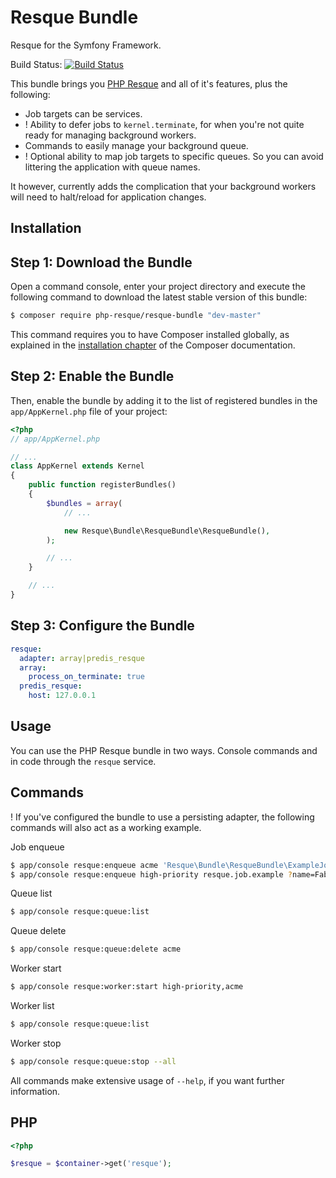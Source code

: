 # Resque Bundle

Resque for the Symfony Framework.

Build Status: [![Build Status](https://api.travis-ci.org/php-resque/resque-bundle.png?branch=master)](https://travis-ci.org/php-resque/resque)

This bundle brings you [PHP Resque](https://github.com/php-resque/resque) and all of it's features, plus the following:

 * Job targets can be services.
 * ! Ability to defer jobs to `kernel.terminate`, for when you're not quite ready for managing background workers.
 * Commands to easily manage your background queue.
 * ! Optional ability to map job targets to specific queues. So you can avoid littering the application with queue names.

It however, currently adds the complication that your background workers will need to halt/reload for application changes.

## Installation

Step 1: Download the Bundle
---------------------------

Open a command console, enter your project directory and execute the
following command to download the latest stable version of this bundle:

```bash
$ composer require php-resque/resque-bundle "dev-master"
```

This command requires you to have Composer installed globally, as explained
in the [installation chapter](https://getcomposer.org/doc/00-intro.md)
of the Composer documentation.

Step 2: Enable the Bundle
-------------------------

Then, enable the bundle by adding it to the list of registered bundles
in the `app/AppKernel.php` file of your project:

```php
<?php
// app/AppKernel.php

// ...
class AppKernel extends Kernel
{
    public function registerBundles()
    {
        $bundles = array(
            // ...

            new Resque\Bundle\ResqueBundle\ResqueBundle(),
        );

        // ...
    }

    // ...
}
```

Step 3: Configure the Bundle
----------------------------

```yaml
resque:
  adapter: array|predis_resque
  array:
    process_on_terminate: true
  predis_resque:
    host: 127.0.0.1
```

## Usage

You can use the PHP Resque bundle in two ways. Console commands and in code through the `resque` service.

Commands
--------

! If you've configured the bundle to use a persisting adapter, the following commands will also act as a working example.

Job enqueue

```bash
$ app/console resque:enqueue acme 'Resque\Bundle\ResqueBundle\ExampleJob'
$ app/console resque:enqueue high-priority resque.job.example ?name=Fabian
```

Queue list

```bash
$ app/console resque:queue:list
```

Queue delete

```bash
$ app/console resque:queue:delete acme
```

Worker start

```bash
$ app/console resque:worker:start high-priority,acme
```

Worker list

```bash
$ app/console resque:queue:list
```

Worker stop

```bash
$ app/console resque:queue:stop --all
```

All commands make extensive usage of `--help`, if you want further information.

PHP
---

```php
<?php

$resque = $container->get('resque');


```

